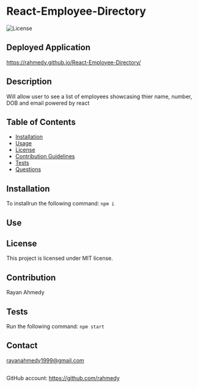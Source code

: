 # React-Employee-Directory
      
    
![License](https://img.shields.io/badge/License-MIT-blue.svg)

## Deployed Application 
https://rahmedy.github.io/React-Employee-Directory/
## Description
Will allow user to see a list of employees showcasing thier name, number, DOB and email powered by react
## Table of Contents
* [Installation](#installation)
* [Usage](#usage)
* [License](#license)
* [Contribution Guidelines](#contribution-guidelines)
* [Tests](#tests)
* [Questions](#questions)
## Installation
To installrun the following command:
``` npm i ```
## Use

## License
This project is licensed under MIT license.
## Contribution 
Rayan Ahmedy
## Tests
Run the following command:
``` npm start ```


## Contact
rayanahmedy1999@gmail.com
##
GitHub account:  https://github.com/rahmedy
